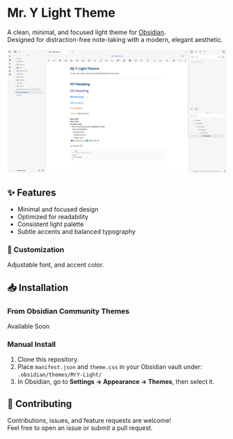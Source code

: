 # Mr. Y Light Theme
A clean, minimal, and focused light theme for [Obsidian](https://obsidian.md).  
Designed for distraction-free note-taking with a modern, elegant aesthetic.


![Theme Preview](Screenshot.png)

## ✨ Features
- Minimal and focused design
- Optimized for readability
- Consistent light palette
- Subtle accents and balanced typography

### 🔧 Customization
Adjustable font, and accent color.

## 📥 Installation

### From Obsidian Community Themes
Available Soon

### Manual Install
1. Clone this repository.
2. Place `manifest.json` and `theme.css` in your Obsidian vault under:  
   `.obsidian/themes/MrY-Light/`
3. In Obsidian, go to **Settings → Appearance → Themes**, then select it.


## 🤝 Contributing
Contributions, issues, and feature requests are welcome!  
Feel free to open an issue or submit a pull request.





